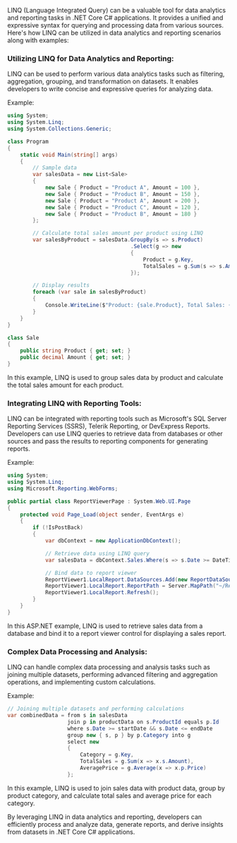 LINQ (Language Integrated Query) can be a valuable tool for data analytics and reporting tasks in .NET Core C# applications. It provides a unified and expressive syntax for querying and processing data from various sources. Here's how LINQ can be utilized in data analytics and reporting scenarios along with examples:

### Utilizing LINQ for Data Analytics and Reporting:

LINQ can be used to perform various data analytics tasks such as filtering, aggregation, grouping, and transformation on datasets. It enables developers to write concise and expressive queries for analyzing data.

Example:

```csharp
using System;
using System.Linq;
using System.Collections.Generic;

class Program
{
    static void Main(string[] args)
    {
        // Sample data
        var salesData = new List<Sale>
        {
            new Sale { Product = "Product A", Amount = 100 },
            new Sale { Product = "Product B", Amount = 150 },
            new Sale { Product = "Product A", Amount = 200 },
            new Sale { Product = "Product C", Amount = 120 },
            new Sale { Product = "Product B", Amount = 180 }
        };

        // Calculate total sales amount per product using LINQ
        var salesByProduct = salesData.GroupBy(s => s.Product)
                                       .Select(g => new
                                       {
                                           Product = g.Key,
                                           TotalSales = g.Sum(s => s.Amount)
                                       });

        // Display results
        foreach (var sale in salesByProduct)
        {
            Console.WriteLine($"Product: {sale.Product}, Total Sales: {sale.TotalSales}");
        }
    }
}

class Sale
{
    public string Product { get; set; }
    public decimal Amount { get; set; }
}
```

In this example, LINQ is used to group sales data by product and calculate the total sales amount for each product.

### Integrating LINQ with Reporting Tools:

LINQ can be integrated with reporting tools such as Microsoft's SQL Server Reporting Services (SSRS), Telerik Reporting, or DevExpress Reports. Developers can use LINQ queries to retrieve data from databases or other sources and pass the results to reporting components for generating reports.

Example:

```csharp
using System;
using System.Linq;
using Microsoft.Reporting.WebForms;

public partial class ReportViewerPage : System.Web.UI.Page
{
    protected void Page_Load(object sender, EventArgs e)
    {
        if (!IsPostBack)
        {
            var dbContext = new ApplicationDbContext();

            // Retrieve data using LINQ query
            var salesData = dbContext.Sales.Where(s => s.Date >= DateTime.Now.AddMonths(-6)).ToList();

            // Bind data to report viewer
            ReportViewer1.LocalReport.DataSources.Add(new ReportDataSource("SalesDataSet", salesData));
            ReportViewer1.LocalReport.ReportPath = Server.MapPath("~/Reports/SalesReport.rdlc");
            ReportViewer1.LocalReport.Refresh();
        }
    }
}
```

In this ASP.NET example, LINQ is used to retrieve sales data from a database and bind it to a report viewer control for displaying a sales report.

### Complex Data Processing and Analysis:

LINQ can handle complex data processing and analysis tasks such as joining multiple datasets, performing advanced filtering and aggregation operations, and implementing custom calculations.

Example:

```csharp
// Joining multiple datasets and performing calculations
var combinedData = from s in salesData
                   join p in productData on s.ProductId equals p.Id
                   where s.Date >= startDate && s.Date <= endDate
                   group new { s, p } by p.Category into g
                   select new
                   {
                       Category = g.Key,
                       TotalSales = g.Sum(x => x.s.Amount),
                       AveragePrice = g.Average(x => x.p.Price)
                   };
```

In this example, LINQ is used to join sales data with product data, group by product category, and calculate total sales and average price for each category.

By leveraging LINQ in data analytics and reporting, developers can efficiently process and analyze data, generate reports, and derive insights from datasets in .NET Core C# applications.